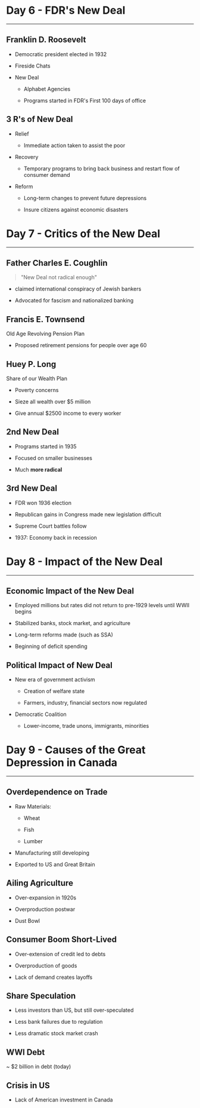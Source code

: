 # Day 6 - FDR's New Deal

---

## Franklin D. Roosevelt

- Democratic president elected in 1932

- Fireside Chats

- New Deal
  
  - Alphabet Agencies
  
  - Programs started in FDR's First 100 days of office

## 3 R's of New Deal

- Relief
  
  - Immediate action taken to assist the poor

- Recovery
  
  - Temporary programs to bring back business and restart flow of consumer demand

- Reform
  
  - Long-term changes to prevent future depressions
  
  - Insure citizens against economic disasters

# Day 7 - Critics of the New Deal

---

## Father Charles E. Coughlin

> "New Deal not radical enough"

- claimed international conspiracy of Jewish bankers

- Advocated for fascism and nationalized banking

## Francis E. Townsend

Old Age Revolving Pension Plan

- Proposed retirement pensions for people over age 60

## Huey P. Long

Share of our Wealth Plan

- Poverty concerns

- Sieze all wealth over $5 million

- Give annual $2500 income to every worker

## 2nd New Deal

- Programs started in 1935

- Focused on smaller businesses

- Much **more radical**

## 3rd New Deal

- FDR won 1936 election

- Republican gains in Congress made new legislation difficult

- Supreme Court battles follow

- 1937: Economy back in recession

# Day 8 - Impact of the New Deal

---

## Economic Impact of the New Deal

- Employed millions but rates did not return to pre-1929 levels until WWII begins

- Stabilized banks, stock market, and agriculture

- Long-term reforms made (such as SSA)

- Beginning of deficit spending

## Political Impact of New Deal

- New era of government activism
  
  - Creation of welfare state
  
  - Farmers, industry, financial sectors now regulated

- Democratic Coalition
  
  - Lower-income, trade unons, immigrants, minorities

# Day 9 - Causes of the Great Depression in Canada

---

## Overdependence on Trade

- Raw Materials: 
  
  - Wheat
  
  - Fish
  
  - Lumber

- Manufacturing still developing

- Exported to US and Great Britain

## Ailing Agriculture

- Over-expansion in 1920s

- Overproduction postwar

- Dust Bowl

## Consumer Boom Short-Lived

- Over-extension of credit led to debts

- Overproduction of goods

- Lack of demand creates layoffs

## Share Speculation

- Less investors than US, but still over-speculated

- Less bank failures due to regulation

- Less dramatic stock market crash

## WWI Debt

~ $2 billion in debt (today)

## Crisis in US

- Lack of American investment in Canada
